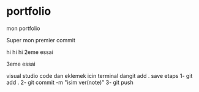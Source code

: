 # portfolio

mon portfolio

Super mon premier commit

hi hi hi
2eme essai

3eme essai

visual studio code dan eklemek icin
terminal dangit add . 
save etaps
1- git add .
2- git commit -m "isim ver(note)"
3- git push   